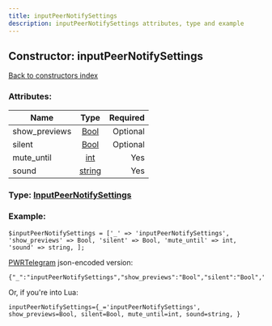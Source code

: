 ```yaml
---
title: inputPeerNotifySettings
description: inputPeerNotifySettings attributes, type and example
---
```

## Constructor: inputPeerNotifySettings  
[Back to constructors index](index.md)



### Attributes:

| Name     |    Type       | Required |
|----------|:-------------:|---------:|
|show\_previews|[Bool](../types/Bool.md) | Optional|
|silent|[Bool](../types/Bool.md) | Optional|
|mute\_until|[int](../types/int.md) | Yes|
|sound|[string](../types/string.md) | Yes|



### Type: [InputPeerNotifySettings](../types/InputPeerNotifySettings.md)


### Example:

```
$inputPeerNotifySettings = ['_' => 'inputPeerNotifySettings', 'show_previews' => Bool, 'silent' => Bool, 'mute_until' => int, 'sound' => string, ];
```  

[PWRTelegram](https://pwrtelegram.xyz) json-encoded version:

```
{"_":"inputPeerNotifySettings","show_previews":"Bool","silent":"Bool","mute_until":"int","sound":"string"}
```


Or, if you're into Lua:  


```
inputPeerNotifySettings={_='inputPeerNotifySettings', show_previews=Bool, silent=Bool, mute_until=int, sound=string, }

```


